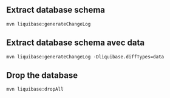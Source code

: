 ## Extract database schema
```
mvn liquibase:generateChangeLog
```

## Extract database schema avec data
```
mvn liquibase:generateChangeLog -Dliquibase.diffTypes=data
```

## Drop the database
```
mvn liquibase:dropAll
```